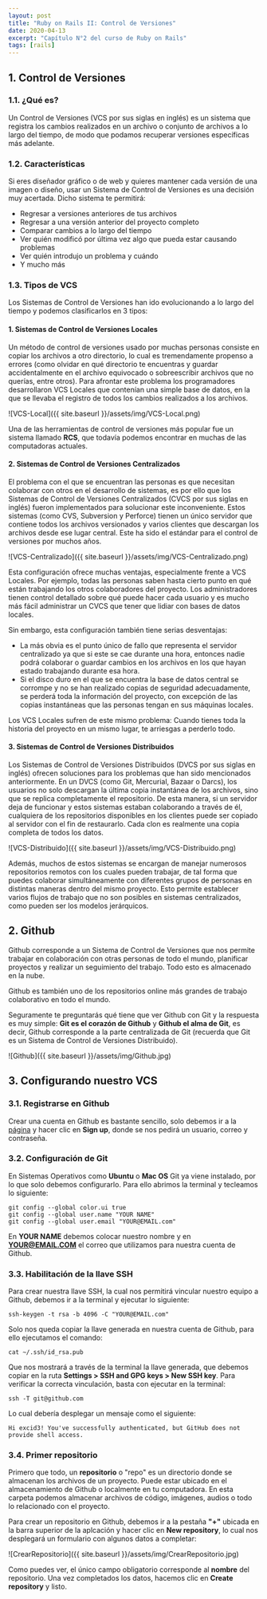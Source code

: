 ```yaml
---
layout: post
title: "Ruby on Rails II: Control de Versiones"
date: 2020-04-13
excerpt: "Capítulo N°2 del curso de Ruby on Rails"
tags: [rails]
---
```


## 1. Control de Versiones

### 1.1. ¿Qué es?

Un Control de Versiones (VCS por sus siglas en inglés) es un sistema que registra los cambios realizados en un archivo o conjunto de archivos a lo largo del tiempo, de modo que podamos recuperar versiones específicas más adelante.

### 1.2. Características

Si eres diseñador gráfico o de web y quieres mantener cada versión de una imagen o diseño, usar un Sistema de Control de Versiones es una decisión muy acertada. Dicho sistema te permitirá:

* Regresar a versiones anteriores de tus archivos
* Regresar a una versión anterior del proyecto completo
* Comparar cambios a lo largo del tiempo
* Ver quién modificó por última vez algo que pueda estar causando problemas
* Ver quién introdujo un problema y cuándo
* Y mucho más

### 1.3. Tipos de VCS

Los Sistemas de Control de Versiones han ido evolucionando a lo largo del tiempo y podemos clasificarlos en 3 tipos:

#### 1. **Sistemas de Control de Versiones Locales**

Un método de control de versiones usado por muchas personas consiste en copiar los archivos a otro directorio, lo cual es tremendamente propenso a errores (como olvidar en qué directorio te encuentras y guardar accidentalmente en el archivo equivocado o sobreescribir archivos que no querías, entre otros). Para afrontar este problema los programadores desarrollaron VCS Locales que contenían una simple base de datos, en la que se llevaba el registro de todos los cambios realizados a los archivos.

![VCS-Local]({{ site.baseurl }}/assets/img/VCS-Local.png)

Una de las herramientas de control de versiones más popular fue un sistema llamado **RCS**, que todavía podemos encontrar en muchas de las computadoras actuales.

#### 2. **Sistemas de Control de Versiones Centralizados**

El problema con el que se encuentran las personas es que necesitan colaborar con otros en el desarrollo de sistemas, es por ello que los Sistemas de Control de Versiones Centralizados (CVCS por sus siglas en inglés) fueron implementados para solucionar este inconveniente. Estos sistemas (como CVS, Subversion y Perforce) tienen un único servidor que contiene todos los archivos versionados y varios clientes que descargan los archivos desde ese lugar central. Este ha sido el estándar para el control de versiones por muchos años.

![VCS-Centralizado]({{ site.baseurl }}/assets/img/VCS-Centralizado.png)

Esta configuración ofrece muchas ventajas, especialmente frente a VCS Locales. Por ejemplo, todas las personas saben hasta cierto punto en qué están trabajando los otros colaboradores del proyecto. Los administradores tienen control detallado sobre qué puede hacer cada usuario y es mucho más fácil administrar un CVCS que tener que lidiar con bases de datos locales.

Sin embargo, esta configuración también tiene serias desventajas:
* La más obvia es el punto único de fallo que representa el servidor centralizado ya que si este se cae durante una hora, entonces nadie podrá colaborar o guardar cambios en los archivos en los que hayan estado trabajando durante esa hora.
* Si el disco duro en el que se encuentra la base de datos central se corrompe y no se han realizado copias de seguridad adecuadamente, se perderá toda la información del proyecto, con excepción de las copias instantáneas que las personas tengan en sus máquinas locales.

Los VCS Locales sufren de este mismo problema: Cuando tienes toda la historia del proyecto en un mismo lugar, te arriesgas a perderlo todo.

#### 3. **Sistemas de Control de Versiones Distribuidos**

Los Sistemas de Control de Versiones Distribuidos (DVCS por sus siglas en inglés) ofrecen soluciones para los problemas que han sido mencionados anteriormente. En un DVCS (como Git, Mercurial, Bazaar o Darcs), los usuarios no solo descargan la última copia instantánea de los archivos, sino que se replica completamente el repositorio. De esta manera, si un servidor deja de funcionar y estos sistemas estaban colaborando a través de él, cualquiera de los repositorios disponibles en los clientes puede ser copiado al servidor con el fin de restaurarlo. Cada clon es realmente una copia completa de todos los datos.

![VCS-Distribuido]({{ site.baseurl }}/assets/img/VCS-Distribuido.png)

Además, muchos de estos sistemas se encargan de manejar numerosos repositorios remotos con los cuales pueden trabajar, de tal forma que puedes colaborar simultáneamente con diferentes grupos de personas en distintas maneras dentro del mismo proyecto. Esto permite establecer varios flujos de trabajo que no son posibles en sistemas centralizados, como pueden ser los modelos jerárquicos.

## 2. Github

Github corresponde a un Sistema de Control de Versiones que nos permite trabajar en colaboración con otras personas de todo el mundo, planificar proyectos y realizar un seguimiento del trabajo. Todo esto es almacenado en la nube.

Github es también uno de los repositorios online más grandes de trabajo colaborativo en todo el mundo.

Seguramente te preguntarás qué tiene que ver Github con Git y la respuesta es muy simple: **Git es el corazón de Github** y **Github el alma de Git**, es decir, Github corresponde a la parte centralizada de Git (recuerda que Git es un Sistema de Control de Versiones Distribuido).

![Github]({{ site.baseurl }}/assets/img/Github.jpg)

## 3. Configurando nuestro VCS

### 3.1. Registrarse en Github

Crear una cuenta en Github es bastante sencillo, solo debemos ir a la [página](https://github.com/) y hacer clic en **Sign up**, donde se nos pedirá un usuario, correo y contraseña.

### 3.2. Configuración de Git

En Sistemas Operativos como **Ubuntu** o **Mac OS** Git ya viene instalado, por lo que solo debemos configurarlo. Para ello abrimos la terminal y tecleamos lo siguiente:

```
git config --global color.ui true
git config --global user.name "YOUR NAME"
git config --global user.email "YOUR@EMAIL.com"
```

En **YOUR NAME** debemos colocar nuestro nombre y en **YOUR@EMAIL.COM** el correo que utilizamos para nuestra cuenta de Github.

### 3.3. Habilitación de la llave SSH

Para crear nuestra llave SSH, la cual nos permitirá vincular nuestro equipo a Github, debemos ir a la terminal y ejecutar lo siguiente:

```
ssh-keygen -t rsa -b 4096 -C "YOUR@EMAIL.com"
```

Solo nos queda copiar la llave generada en nuestra cuenta de Github, para ello ejecutamos el comando:

```
cat ~/.ssh/id_rsa.pub
```

Que nos mostrará a través de la terminal la llave generada, que debemos copiar en la ruta **Settings > SSH and GPG keys > New SSH key**. Para verificar la correcta vinculación, basta con ejecutar en la terminal:

```
ssh -T git@github.com
```

Lo cual debería desplegar un mensaje como el siguiente:

```
Hi excid3! You've successfully authenticated, but GitHub does not provide shell access.
```

### 3.4. Primer repositorio

Primero que todo, un **repositorio** o "repo" es un directorio donde se almacenan los archivos de un proyecto. Puede estar ubicado en el almacenamiento de Github o localmente en tu computadora. En esta carpeta podemos almacenar archivos de código, imágenes, audios o todo lo relacionado con el proyecto.

Para crear un repositorio en Github, debemos ir a la pestaña **"+"** ubicada en la barra superior de la aplcación y hacer clic en **New repository**, lo cual nos desplegará un formulario con algunos datos a completar:

![CrearRepositorio]({{ site.baseurl }}/assets/img/CrearRepositorio.jpg)

Como puedes ver, el único campo obligatorio corresponde al **nombre** del repositorio. Una vez completados los datos, hacemos clic en **Create repository** y listo.

